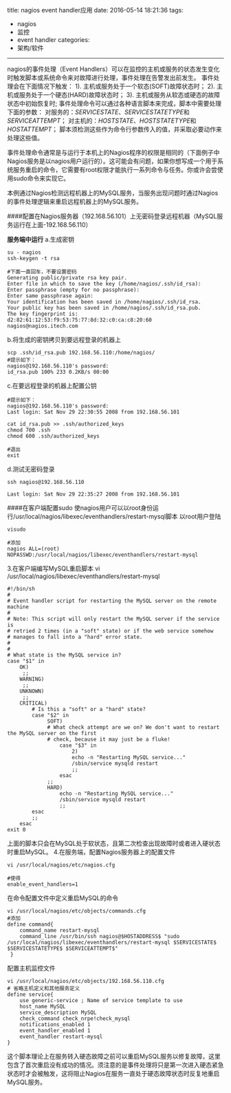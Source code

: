 title: nagios event handler应用
date: 2016-05-14 18:21:36
tags:
- nagios
- 监控
- event handler
categories:
- 架构/软件
---
nagios的事件处理（Event Handlers）可以在监控的主机或服务的状态发生变化时触发脚本或系统命令来对故障进行处理，事件处理在告警发出前发生。
事件处理会在下面情况下触发：
1). 主机或服务处于一个软态(SOFT)故障状态时；
2). 主机或服务处于一个硬态(HARD)故障状态时；
3). 主机或服务从软态或硬态的故障状态中初始恢复时;
事件处理命令可以通过各种语言脚本来完成，脚本中需要处理下面的参数：
对服务的：$SERVICESTATE$、$SERVICESTATETYPE$和$SERVICEATTEMPT$；
对主机的：$HOSTSTATE$、$HOSTSTATETYPE$和$HOSTATTEMPT$；
脚本须检测这些作为命令行参数传入的值，并采取必要动作来处理这些值。

事件处理命令通常是与运行于本机上的Nagios程序的权限是相同的（下面例子中Nagios服务是以nagios用户运行的）。这可能会有问题，如果你想写成一个用于系统服务重启的命令，它需要有root权限才能执行一系列命令与任务。你或许会尝使用sudo命令来实现它。

本例通过Nagios检测远程机器上的MySQL服务，当服务出现问题时通过Nagios的事件处理逻辑来重启远程机器上的MySQL服务。

####配置在Nagios服务器（192.168.56.101）上无密码登录远程机器（MySQL服务运行在上面-192.168.56.110）

**服务端中运行**
a.生成密钥
```shell
su - nagios
ssh-keygen -t rsa

#下面一直回车，不要设置密码
Generating public/private rsa key pair.
Enter file in which to save the key (/home/nagios/.ssh/id_rsa):
Enter passphrase (empty for no passphrase):
Enter same passphrase again:
Your identification has been saved in /home/nagios/.ssh/id_rsa.
Your public key has been saved in /home/nagios/.ssh/id_rsa.pub.
The key fingerprint is:
d2:82:61:12:53:f9:53:75:77:8d:32:c0:ca:c8:20:60 nagios@nagios.itech.com
```
b.将生成的密钥拷贝到要远程登录的机器上
```shell
scp .ssh/id_rsa.pub 192.168.56.110:/home/nagios/
#提示如下：
nagios@192.168.56.110's password:
id_rsa.pub 100% 233 0.2KB/s 00:00
```
c.在要远程登录的机器上配置公钥
```shell
#提示如下：
nagios@192.168.56.110's password:
Last login: Sat Nov 29 22:30:55 2008 from 192.168.56.101

cat id_rsa.pub >> .ssh/authorized_keys
chmod 700 .ssh
chmod 600 .ssh/authorized_keys

#退出
exit
```

d.测试无密码登录
```shell
ssh nagios@192.168.56.110

Last login: Sat Nov 29 22:35:27 2008 from 192.168.56.101
```

####在客户端配置sudo
使nagios用户可以以root身份运行/usr/local/nagios/libexec/eventhandlers/restart-mysql脚本
以root用户登陆
```shell
visudo

#添加
nagios ALL=(root) NOPASSWD:/usr/local/nagios/libexec/eventhandlers/restart-mysql
```

3.在客户端编写MySQL重启脚本
vi /usr/local/nagios/libexec/eventhandlers/restart-mysql
```shell
#!/bin/sh
#
# Event handler script for restarting the MySQL server on the remote machine
#
# Note: This script will only restart the MySQL server if the service is
# retried 2 times (in a "soft" state) or if the web service somehow
# manages to fall into a "hard" error state.
#
#
# What state is the MySQL service in?
case "$1" in
    OK)
     ;;
    WARNING)
     ;;
    UNKNOWN)
     ;;
    CRITICAL)
     	# Is this a "soft" or a "hard" state?
		case "$2" in
             SOFT)
             # What check attempt are we on? We don't want to restart the MySQL server on the first
             # check, because it may just be a fluke!
                 case "$3" in
                     2)
                     echo -n "Restarting MySQL service..."
                     /sbin/service mysqld restart
                     ;;
                 esac
             ;;
             HARD)
                 echo -n "Restarting MySQL service..."
                 /sbin/service mysqld restart
                 ;;
        esac
		;;
    esac
exit 0
```
上面的脚本只会在MySQL处于软状态，且第二次检查出现故障时或者进入硬状态时重启MySQL。
4.在服务端，配置Nagios服务器上的配置文件
```shell
vi /usr/local/nagios/etc/nagios.cfg

#使得
enable_event_handlers=1
```
在命令配置文件中定义重启MySQL的命令
```shell
vi /usr/local/nagios/etc/objects/commands.cfg
#添加
define command{
    command_name restart-mysql
    command_line /usr/bin/ssh nagios@$HOSTADDRESS$ "sudo /usr/local/nagios/libexec/eventhandlers/restart-mysql $SERVICESTATE$ $SERVICESTATETYPE$ $SERVICEATTEMPT$"
 }
``` 
配置主机监控文件
```shell
vi /usr/local/nagios/etc/objects/192.168.56.110.cfg
# 省略主机定义和其他服务定义
define service{
    use generic-service ; Name of service template to use
    host_name MySQL
    service_description MySQL
    check_command check_nrpe!check_mysql
    notifications_enabled 1
    event_handler_enabled 1
    event_handler restart-mysql
}
```
这个脚本理论上在服务转入硬态故障之前可以重启MySQL服务以修复故障，这里包含了首次重启没有成功的情况。须注意的是事件处理将只是第一次进入硬态紧急状态时才会被触发，这将阻止Nagios在服务一直处于硬态故障状态时反复地重启MySQL服务。
